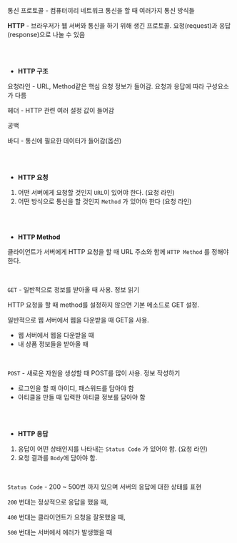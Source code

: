 통신 프로토콜 - 컴퓨터끼리 네트워크 통신을 할 때 여러가지 통신 방식들

**HTTP** - 브라우저가 웹 서버와 통신을 하기 위해 생긴 프로토콜. 요청(request)과 응답(response)으로 나눌 수 있음

<br>
<br>

- **HTTP 구조**

요청라인 - URL, Method같은 핵심 요청 정보가 들어감. 요청과 응답에 따라 구성요소가 다름

헤더 - HTTP 관련 여러 설정 값이 들어감

공백

바디 - 통신에 필요한 데이터가 들어감(옵션)

<br>
<br>

- **HTTP 요청**
1. 어떤 서버에게 요청할 것인지 `URL`이 있어야 한다. (요청 라인)
2. 어떤 방식으로 통신을 할 것인지 `Method` 가 있어야 한다 (요청 라인)

<br>
<br>

- **HTTP Method**

클라이언트가 서버에게 HTTP 요청을 할 때 URL 주소와 함께 `HTTP Method` 를 정해야 한다. 

<br>

`GET`  - 일반적으로 정보를 받아올 때 사용. 정보 읽기

HTTP 요청을 할 때 method를 설정하지 않으면 기본 메소드로 GET 설정.

일반적으로 웹 서버에서 웹을 다운받을 때 GET을 사용.

- 웹 서버에서 웹을 다운받을 때
- 내 상품 정보들을 받아올 때

<br>

`POST`  - 새로운 자원을 생성할 때 POST를 많이 사용. 정보 작성하기

- 로그인을 할 때 아이디, 패스워드를 담아야 함
- 아티클을 만들 때 입력한 아티클 정보를 담아야 함

<br>
<br>

- **HTTP 응답**
1. 응답이 어떤 상태인지를 나타내는 `Status Code` 가 있어야 함. (요청 라인)
2. 요청 결과를 `Body`에 담아야 함.

<br>

`Status Code` - 200 ~ 500번 까지 있으며 서버의 응답에 대한 상태를 표현

`200` 번대는 정상적으로 응답을 했을 때, 

`400` 번대는 클라이언트가 요청을 잘못했을 때,

`500` 번대는 서버에서 에러가 발생했을 때